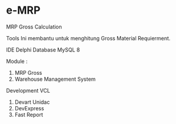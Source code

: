 # e-MRP
MRP Gross Calculation


Tools Ini membantu untuk menghitung Gross Material Requierment.

IDE 
  Delphi
Database 
  MySQL 8
  
 Module : 
 1. MRP Gross 
 2. Warehouse Management System
 
Development VCL
1. Devart Unidac
2. DevExpress 
3. Fast Report
